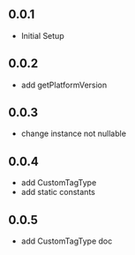 ## 0.0.1

* Initial Setup

## 0.0.2

* add getPlatformVersion

## 0.0.3

* change instance not nullable

## 0.0.4

* add CustomTagType
* add static constants


## 0.0.5

* add CustomTagType doc